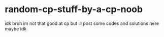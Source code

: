 # random-cp-stuff-by-a-cp-noob

idk bruh im not that good at cp but ill post some codes and solutions here maybe idk
